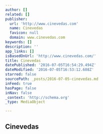 ```yaml
---
author: []
related: []
publisher:
  url: 'http://www.cinevedas.com'
  name: Cinevedas
  favicon: null
  domain: www.cinevedas.com
keywords: []
description: ''
app_links: []
isBasedOnUrl: 'http://www.cinevedas.com/'
title: Cinevedas
datePublished: '2016-07-05T16:54:29.494Z'
dateModified: '2016-07-05T16:53:12.608Z'
starred: false
sourcePath: _posts/2016-07-05-cinevedas.md
inFeed: true
hasPage: false
inNav: false
_context: 'http://schema.org'
_type: MediaObject

---
```

<article style=""><h1>Cinevedas</h1></article>